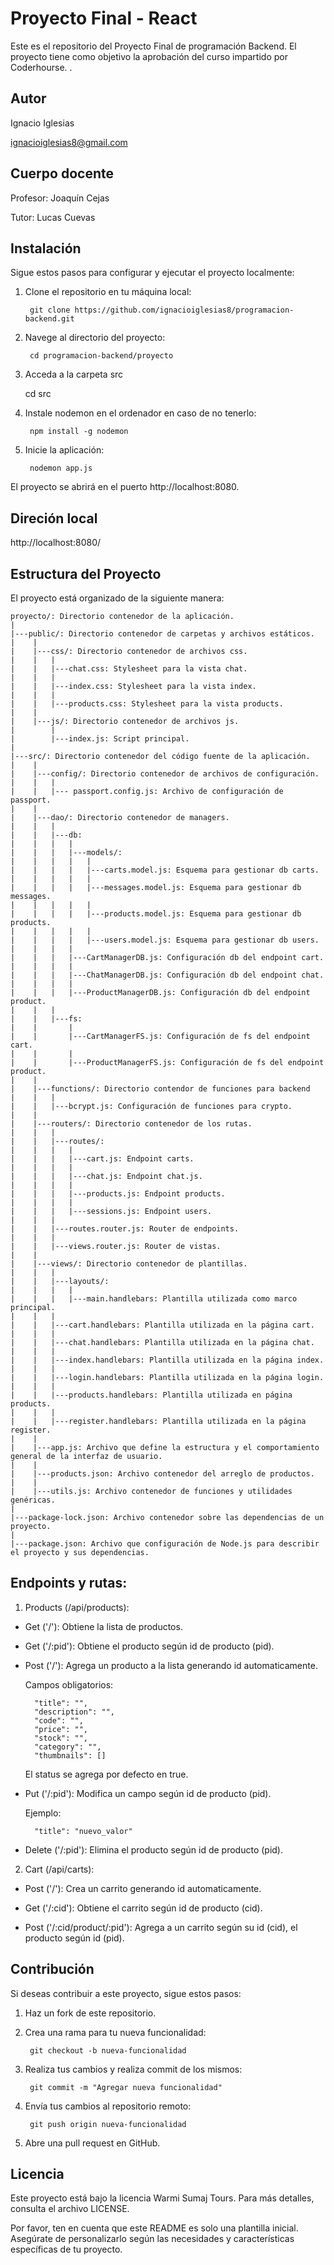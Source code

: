 # Proyecto Final - React

Este es el repositorio del Proyecto Final de programación Backend. El proyecto tiene como objetivo la aprobación del curso impartido por Coderhourse. .


## Autor

Ignacio Iglesias

ignacioiglesias8@gmail.com


## Cuerpo docente

Profesor: Joaquín Cejas

Tutor: Lucas Cuevas


## Instalación

Sigue estos pasos para configurar y ejecutar el proyecto localmente:

1. Clone el repositorio en tu máquina local:

        git clone https://github.com/ignacioiglesias8/programacion-backend.git

2. Navege al directorio del proyecto:

        cd programacion-backend/proyecto

3. Acceda a la carpeta src

	cd src

4. Instale nodemon en el ordenador en caso de no tenerlo:

        npm install -g nodemon

5. Inicie la aplicación:

        nodemon app.js

El proyecto se abrirá en el puerto http://localhost:8080.


## Direción local

http://localhost:8080/


## Estructura del Proyecto

El proyecto está organizado de la siguiente manera:

    proyecto/: Directorio contenedor de la aplicación.
    |
    |---public/: Directorio contenedor de carpetas y archivos estáticos.
    |    |
    |    |---css/: Directorio contenedor de archivos css.
    |    |   |
    |    |   |---chat.css: Stylesheet para la vista chat.
    |    |   |
    |    |   |---index.css: Stylesheet para la vista index.
    |    |   |
    |    |   |---products.css: Stylesheet para la vista products.
    |    |
    |    |---js/: Directorio contenedor de archivos js.
    |        |
    |        |---index.js: Script principal.
    |    
    |---src/: Directorio contenedor del código fuente de la aplicación.
    |    |
    |    |---config/: Directorio contenedor de archivos de configuración.
    |    |   |
    |    |   |--- passport.config.js: Archivo de configuración de passport. 
    |    |
    |    |---dao/: Directorio contenedor de managers.
    |    |   |
    |    |   |---db: 
    |    |   |   |
    |    |   |   |---models/:
    |    |   |   |   |
    |    |   |   |   |---carts.model.js: Esquema para gestionar db carts.  
    |    |   |   |   |
    |    |   |   |   |---messages.model.js: Esquema para gestionar db messages.
    |    |   |   |   |
    |    |   |   |   |---products.model.js: Esquema para gestionar db products.
    |    |   |   |   |
    |    |   |   |   |---users.model.js: Esquema para gestionar db users.
    |    |   |   |
    |    |   |   |---CartManagerDB.js: Configuración db del endpoint cart.
    |    |   |   | 
    |    |   |   |---ChatManagerDB.js: Configuración db del endpoint chat.
    |    |   |   | 
    |    |   |   |---ProductManagerDB.js: Configuración db del endpoint product.
    |    |   |
    |    |   |---fs: 
    |    |       |
    |    |       |---CartManagerFS.js: Configuración de fs del endpoint cart.
    |    |       |
    |    |       |---ProductManagerFS.js: Configuración de fs del endpoint product.
    |    |
    |    |---functions/: Directorio contendor de funciones para backend
    |    |   |
    |    |   |---bcrypt.js: Configuración de funciones para crypto.
    |    |
    |    |---routers/: Directorio contenedor de los rutas.
    |    |   |
    |    |   |---routes/:
    |    |   |   |
    |    |   |   |---cart.js: Endpoint carts.   
    |    |   |   | 
    |    |   |   |---chat.js: Endpoint chat.js. 
    |    |   |   | 
    |    |   |   |---products.js: Endpoint products.
    |    |   |   |    
    |    |   |   |---sessions.js: Endpoint users.
    |    |   |       
    |    |   |---routes.router.js: Router de endpoints.
    |    |   |
    |    |   |---views.router.js: Router de vistas.
    |    |
    |    |---views/: Directorio contenedor de plantillas.
    |    |   |
    |    |   |---layouts/:
    |    |   |   |
    |    |   |   |---main.handlebars: Plantilla utilizada como marco principal.   
    |    |   |       
    |    |   |---cart.handlebars: Plantilla utilizada en la página cart.
    |    |   |
    |    |   |---chat.handlebars: Plantilla utilizada en la página chat.
    |    |   |
    |    |   |---index.handlebars: Plantilla utilizada en la página index.
    |    |   |        
    |    |   |---login.handlebars: Plantilla utilizada en la página login.
    |    |   |
    |    |   |---products.handlebars: Plantilla utilizada en página products.
    |    |   |
    |    |   |---register.handlebars: Plantilla utilizada en la página register.
    |    |
    |    |---app.js: Archivo que define la estructura y el comportamiento general de la interfaz de usuario.
    |    |
    |    |---products.json: Archivo contenedor del arreglo de productos.
    |    |
    |    |---utils.js: Archivo contenedor de funciones y utilidades genéricas.    
    |
    |---package-lock.json: Archivo contenedor sobre las dependencias de un proyecto.
    |    
    |---package.json: Archivo que configuración de Node.js para describir el proyecto y sus dependencias.   


## Endpoints y rutas:

1. Products (/api/products):

- Get ('/'): Obtiene la lista de productos.

- Get ('/:pid'): Obtiene el producto según id de producto (pid).

- Post ('/'): Agrega un producto a la lista generando id automaticamente.

	Campos obligatorios:

        "title": "",
        "description": "",
        "code": "",
        "price": "",
        "stock": "",
        "category": "",
        "thumbnails": []

	El status se agrega por defecto en true.

- Put ('/:pid'): Modifica un campo según id de producto (pid).

	Ejemplo:

		"title": "nuevo_valor"

- Delete ('/:pid'): Elimina el producto según id de producto (pid).

2. Cart (/api/carts):

- Post ('/'): Crea un carrito generando id automaticamente.

- Get ('/:cid'): Obtiene el carrito según id de producto (cid).

- Post ('/:cid/product/:pid'): Agrega a un carrito según su id (cid), el producto según id (pid).


## Contribución

Si deseas contribuir a este proyecto, sigue estos pasos:

1. Haz un fork de este repositorio.

2. Crea una rama para tu nueva funcionalidad:

        git checkout -b nueva-funcionalidad

3. Realiza tus cambios y realiza commit de los mismos:

        git commit -m "Agregar nueva funcionalidad"

4. Envía tus cambios al repositorio remoto:

        git push origin nueva-funcionalidad

5. Abre una pull request en GitHub.


## Licencia

Este proyecto está bajo la licencia Warmi Sumaj Tours. Para más detalles, consulta el archivo LICENSE.

Por favor, ten en cuenta que este README es solo una plantilla inicial. Asegúrate de personalizarlo según las necesidades y características específicas de tu proyecto.